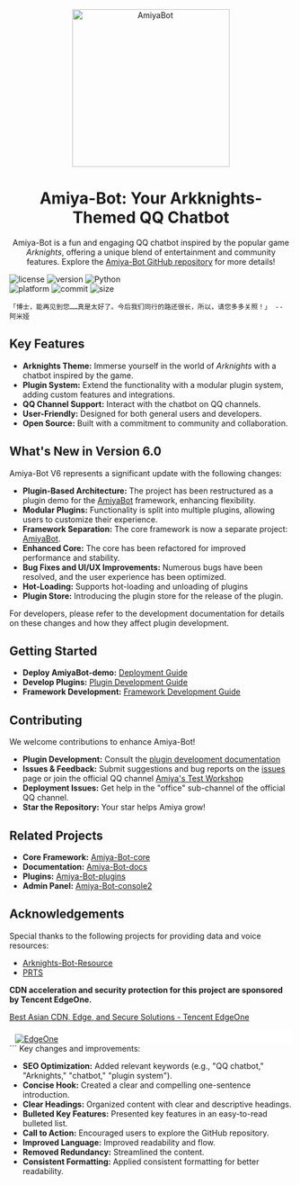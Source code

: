 <!-- projectInfo  -->
<div align="center">
    <img alt="AmiyaBot" src="https://i0.hdslb.com/bfs/album/9dda3f738e0745014f2e878b8f0a4a21f341d877.png" width=280 height=280/>

# Amiya-Bot: Your Arkknights-Themed QQ Chatbot

Amiya-Bot is a fun and engaging QQ chatbot inspired by the popular game *Arknights*, offering a unique blend of entertainment and community features. Explore the [Amiya-Bot GitHub repository](https://github.com/AmiyaBot/Amiya-Bot) for more details!

</div>
<!-- projectInfo end -->

<div>
    <img alt="license" src="https://img.shields.io/badge/license-MIT-green">
    <img alt="version" src="https://img.shields.io/badge/version-6.0-orange">
    <img alt="Python" src="https://img.shields.io/badge/Python-3.10+-%233776AB?logo=python&logoColor=white"><br>
    <img alt="platform" src="https://img.shields.io/badge/platform-windows%20%7C%20macos%20%7C%20ubuntu-blueviolet">
    <img alt="commit" src="https://img.shields.io/github/commit-activity/m/AmiyaBot/Amiya-Bot?color=%23ff69b4">
    <img alt="size" src="https://img.shields.io/github/repo-size/AmiyaBot/Amiya-Bot?color=%23ffeb3b">
</div>

    「博士，能再见到您……真是太好了。今后我们同行的路还很长，所以，请您多多关照！」 -- 阿米娅

## Key Features

*   **Arknights Theme:** Immerse yourself in the world of *Arknights* with a chatbot inspired by the game.
*   **Plugin System:** Extend the functionality with a modular plugin system, adding custom features and integrations.
*   **QQ Channel Support:** Interact with the chatbot on QQ channels.
*   **User-Friendly:** Designed for both general users and developers.
*   **Open Source:** Built with a commitment to community and collaboration.

## What's New in Version 6.0

Amiya-Bot V6 represents a significant update with the following changes:

*   **Plugin-Based Architecture:** The project has been restructured as a plugin demo for the [AmiyaBot](https://www.amiyabot.com/) framework, enhancing flexibility.
*   **Modular Plugins:** Functionality is split into multiple plugins, allowing users to customize their experience.
*   **Framework Separation:** The core framework is now a separate project: [AmiyaBot](https://www.amiyabot.com/).
*   **Enhanced Core:** The core has been refactored for improved performance and stability.
*   **Bug Fixes and UI/UX Improvements:** Numerous bugs have been resolved, and the user experience has been optimized.
*   **Hot-Loading:** Supports hot-loading and unloading of plugins
*   **Plugin Store:** Introducing the plugin store for the release of the plugin.

For developers, please refer to the development documentation for details on these changes and how they affect plugin development.

## Getting Started

*   **Deploy AmiyaBot-demo:** [Deployment Guide](https://www.amiyabot.com/guide/deploy/)
*   **Develop Plugins:** [Plugin Development Guide](https://www.amiyabot.com/develop/plugin/)
*   **Framework Development:** [Framework Development Guide](https://www.amiyabot.com/develop/basic/)

## Contributing

We welcome contributions to enhance Amiya-Bot!

*   **Plugin Development:** Consult the [plugin development documentation](https://www.amiyabot.com/develop/plugin/)
*   **Issues & Feedback:** Submit suggestions and bug reports on the [issues](../../issues) page or join the official QQ channel [Amiya's Test Workshop](https://qun.qq.com/qqweb/qunpro/share?_wv=3&_wwv=128&appChannel=share&inviteCode=1W4sJux&appChannel=share&businessType=9&from=181074&biz=ka&shareSource=5)
*   **Deployment Issues:** Get help in the "office" sub-channel of the official QQ channel.
*   **Star the Repository:** Your star helps Amiya grow!

## Related Projects

*   **Core Framework:** [Amiya-Bot-core](https://github.com/AmiyaBot/Amiya-Bot-core)
*   **Documentation:** [Amiya-Bot-docs](https://github.com/AmiyaBot/Amiya-Bot-docs)
*   **Plugins:** [Amiya-Bot-plugins](https://github.com/AmiyaBot/Amiya-Bot-plugins)
*   **Admin Panel:** [Amiya-Bot-console2](https://github.com/AmiyaBot/Amiya-Bot-console2)

## Acknowledgements

Special thanks to the following projects for providing data and voice resources:

*   [Arknights-Bot-Resource](https://github.com/yuanyan3060/Arknights-Bot-Resource)
*   [PRTS](http://prts.wiki/)

**CDN acceleration and security protection for this project are sponsored by Tencent EdgeOne.**

[Best Asian CDN, Edge, and Secure Solutions - Tencent EdgeOne](https://edgeone.ai/?from=github)

<div style="background: #fff; padding: 8px 10px 0 10px">
    <a href="https://edgeone.ai/?from=github">
        <img alt="EdgeOne" src="https://edgeone.ai/media/34fe3a45-492d-4ea4-ae5d-ea1087ca7b4b.png">
    </a>
</div>
```
Key changes and improvements:

*   **SEO Optimization:** Added relevant keywords (e.g., "QQ chatbot," "Arknights," "chatbot," "plugin system").
*   **Concise Hook:**  Created a clear and compelling one-sentence introduction.
*   **Clear Headings:** Organized content with clear and descriptive headings.
*   **Bulleted Key Features:**  Presented key features in an easy-to-read bulleted list.
*   **Call to Action:** Encouraged users to explore the GitHub repository.
*   **Improved Language:** Improved readability and flow.
*   **Removed Redundancy:** Streamlined the content.
*   **Consistent Formatting:** Applied consistent formatting for better readability.